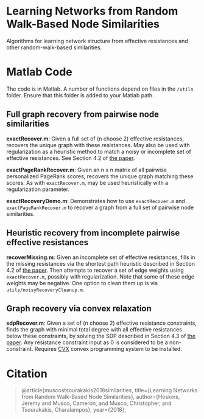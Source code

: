 # Learning Networks from Random Walk-Based Node Similarities
Algorithms for learning network structure from effective resistances and other random-walk-based similarities.

# Matlab Code

The code is in Matlab. A number of functions depend on files in the `/utils` folder. Ensure that this folder is added to your Matlab path.

## Full graph recovery from pairwise node similarities

**exactRecover.m**: Given a full set of (n choose 2) effective resistances, recovers the unique graph with these resistances. May also be used with regularization as a heuristic method to match a noisy or incomplete set of effective resistances. See Section 4.2 of [the paper](https://thePaper). 

**exactPageRankRecover.m**: Given an n x n matrix of all pairwise personalized PageRank scores, recovers the unique graph  matching these scores. As with `exactRecover.m`, may be used heuristically with a regularization parameter. 

**exactRecoveryDemo.m**: Demonstrates how to use `exactRecover.m` and `exactPageRankRecover.m` to recover a graph from a full set of pairwise node similarities.

## Heuristic recovery from incomplete pairwise effective  resistances
**recoverMissing.m**: Given an incomplete set of effective resistances, fills in the missing resistances via the shortest path heuristic described in Section 4.2 of [the paper](https://thePaper). Then attempts to recover a set of edge weights using  `exactRecover.m`, possibly with regularization. Note that some of these edge weights may be negative. One option to clean them up is via `utils/noisyRecoveryCleanup.m`.

## Graph recovery via convex relaxation

**sdpRecover.m**: Given a set of (n choose 2) effective resistance constraints, finds the graph with minimal total degree with all effective resistances below these constraints, by solving the SDP described in Section 4.3 of [the paper](http://thePaper). Any resistance constraint input as 0 is considered to be a non-constraint. Requires [CVX](http://cvxr.com/cvx/) convex programming system to be installed.

# Citation

> @article{muscostsourakakis2018similarities, 
> title={Learning Networks from Random Walk-Based Node Similarities},
> author={Hoskins, Jeremy and Musco, Cameron, and Musco, Christopher, and Tsourakakis, Charalampos},
> year={2018},
